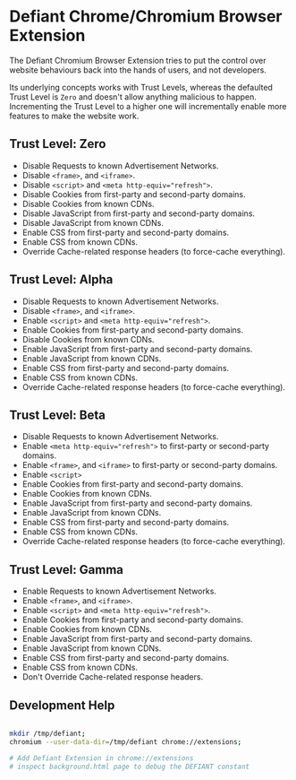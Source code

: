 
# Defiant Chrome/Chromium Browser Extension

The Defiant Chromium Browser Extension tries to put the control over
website behaviours back into the hands of users, and not developers.

Its underlying concepts works with Trust Levels, whereas the defaulted
Trust Level is `Zero` and doesn't allow anything malicious to happen.
Incrementing the Trust Level to a higher one will incrementally enable
more features to make the website work.


## Trust Level: Zero

- Disable Requests to known Advertisement Networks.
- Disable `<frame>`, and `<iframe>`.
- Disable `<script>` and `<meta http-equiv="refresh">`.
- Disable Cookies from first-party and second-party domains.
- Disable Cookies from known CDNs.
- Disable JavaScript from first-party and second-party domains.
- Disable JavaScript from known CDNs.
- Enable CSS from first-party and second-party domains.
- Enable CSS from known CDNs.
- Override Cache-related response headers (to force-cache everything).

## Trust Level: Alpha

- Disable Requests to known Advertisement Networks.
- Disable `<frame>`, and `<iframe>`.
- Enable `<script>` and `<meta http-equiv="refresh">`.
- Enable Cookies from first-party and second-party domains.
- Disable Cookies from known CDNs.
- Enable JavaScript from first-party and second-party domains.
- Enable JavaScript from known CDNs.
- Enable CSS from first-party and second-party domains.
- Enable CSS from known CDNs.
- Override Cache-related response headers (to force-cache everything).

## Trust Level: Beta

- Disable Requests to known Advertisement Networks.
- Enable `<meta http-equiv="refresh">` to first-party or second-party domains.
- Enable `<frame>`, and `<iframe>` to first-party or second-party domains.
- Enable `<script>`
- Enable Cookies from first-party and second-party domains.
- Enable Cookies from known CDNs.
- Enable JavaScript from first-party and second-party domains.
- Enable JavaScript from known CDNs.
- Enable CSS from first-party and second-party domains.
- Enable CSS from known CDNs.
- Override Cache-related response headers (to force-cache everything).

## Trust Level: Gamma

- Enable Requests to known Advertisement Networks.
- Enable `<frame>`, and `<iframe>`.
- Enable `<script>` and `<meta http-equiv="refresh">`.
- Enable Cookies from first-party and second-party domains.
- Enable Cookies from known CDNs.
- Enable JavaScript from first-party and second-party domains.
- Enable JavaScript from known CDNs.
- Enable CSS from first-party and second-party domains.
- Enable CSS from known CDNs.
- Don't Override Cache-related response headers.


## Development Help

```bash

mkdir /tmp/defiant;
chromium --user-data-dir=/tmp/defiant chrome://extensions;

# Add Defiant Extension in chrome://extensions
# inspect background.html page to debug the DEFIANT constant

```

